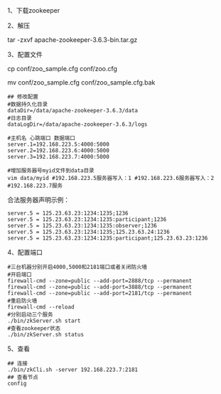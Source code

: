 1、下载zookeeper

2、解压

tar -zxvf apache-zookeeper-3.6.3-bin.tar.gz

3、配置文件

cp conf/zoo_sample.cfg conf/zoo.cfg

mv conf/zoo_sample.cfg conf/zoo_sample.cfg.bak

```shell
## 修改配置
#数据持久化目录
dataDir=/data/apache-zookeeper-3.6.3/data
#日志目录
dataLogDir=/data/apache-zookeeper-3.6.3/logs

#主机名 心跳端口 数据端口
server.1=192.168.223.5:4000:5000 
server.2=192.168.223.6:4000:5000 
server.3=192.168.223.7:4000:5000

#增加服务器号myid文件到data目录 
vim data/myid #192.168.223.5服务器写入：1 #192.168.223.6服务器写入：2 #192.168.223.7服务
```



合法服务器声明示例：

```shell
server.5 = 125.23.63.23:1234:1235;1236
server.5 = 125.23.63.23:1234:1235:participant;1236
server.5 = 125.23.63.23:1234:1235:observer;1236
server.5 = 125.23.63.23:1234:1235;125.23.63.24:1236
server.5 = 125.23.63.23:1234:1235:participant;125.23.63.23:1236
```



4、配置端口

```shell
#三台机器分别开启4000,5000和2181端口或者关闭防火墙 
#开启端口 
firewall-cmd --zone=public --add-port=2888/tcp --permanent 
firewall-cmd --zone=public --add-port=3888/tcp --permanent 
firewall-cmd --zone=public --add-port=2181/tcp --permanent 
#重启防火墙 
firewall-cmd --reload 
#分别启动三个服务 
./bin/zkServer.sh start 
#查看zookeeper状态 
./bin/zkServer.sh status
```



5、查看

```shell
## 连接
./bin/zkCli.sh -server 192.168.223.7:2181
## 查看节点
config

```

